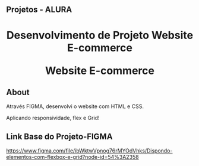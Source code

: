 ## Projetos - ALURA

<h1 align="center" >
    <p> Desenvolvimento de Projeto Website E-commerce </p>
    <p>Website E-commerce</p>
</h1>

## About 

Através FIGMA, desenvolvi o website com HTML e CSS.

Aplicando responsividade, flex e Grid!

## Link Base do Projeto-FIGMA

https://www.figma.com/file/ibWktwVpnog76rMYOdVhks/Dispondo-elementos-com-flexbox-e-grid?node-id=54%3A2358
